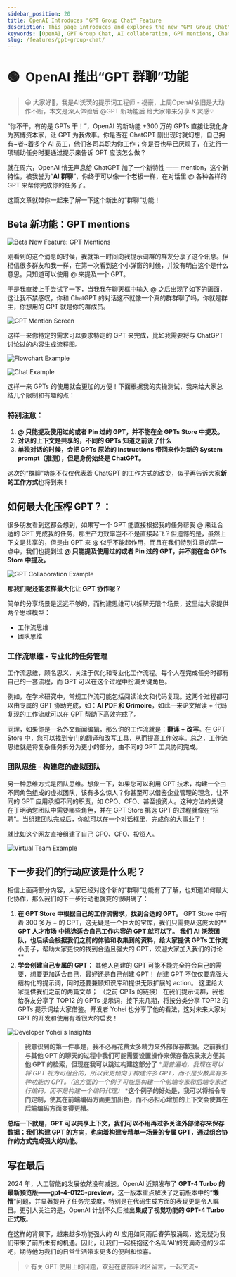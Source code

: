 ```yaml
---
sidebar_position: 20
title: OpenAI Introduces "GPT Group Chat" Feature
description: This page introduces and explores the new "GPT Group Chat" feature launched by OpenAI, allowing users to mention multiple GPTs in a single conversation.
keywords: [OpenAI, GPT Group Chat, AI collaboration, GPT mentions, ChatGPT features, productivity, AI tools]
slug: /features/gpt-group-chat/
---
```

# 🟢  OpenAI 推出“GPT 群聊”功能

> 😀 大家好👋，我是AI沃茨的提示词工程师 - 祝豪，上周OpenAI依旧是大动作不断，本文是深入体验后 @GPT 新功能后 给大家带来分享 & 灵感💡

“你不干，有的是 GPTs 干！”，OpenAI 的新功能 +300 万的 GPTs 直接让我化身为赛博资本家，让 GPT 为我做事。你是否在 ChatGPT 刚出现时就幻想，自己拥有~者~着多个 AI 员工，他们各司其职为你工作；你是否也早已厌烦了，在进行一项辅助任务时要通过提示来告诉 GPT 应该怎么做？

就在周六，OpenAI 悄无声息给 ChatGPT 加了一个新特性 —— mention，这个新特性，被我誉为“**AI 群聊**”，你终于可以像一个老板一样，在对话里 @ 各种各样的 GPT 来帮你完成你的任务了。

这篇文章就带你一起来了解一下这个新出的“群聊”功能！

## Beta 新功能：GPT mentions

![Beta New Feature: GPT Mentions](https://cdn.jsdelivr.net/gh/donttal/imgbed/img/e163b68a60255032d6ef54ff39d3cc9b.jpg)

刚看到的这个消息的时候，我就第一时间向我提示词群的群友分享了这个讯息。但相信很多群友和我一样，在第一次看到这个小弹窗的时候，并没有明白这个是什么意思。只知道可以使用 @ 来提及一个 GPT。

于是我直接上手尝试了一下，当我我在聊天框中输入 @ 之后出现了如下的画面，这让我不禁感叹，你和 ChatGPT 的对话这不就像一个真的群群聊了吗，你就是群主，你想用的 GPT 就是你的群成员。

![GPT Mention Screen](https://cdn.jsdelivr.net/gh/donttal/imgbed/img/ea498680637494bf069aeadd83f4a1bb.png)

这样一来你特定的需求可以要求特定的 GPT 来完成，比如我需要将与 ChatGPT 讨论过的内容生成流程图。

![Flowchart Example](https://cdn.jsdelivr.net/gh/donttal/imgbed/img/fa8f245bc20749493be0bc54330b661b.png)

![Chat Example](https://cdn.jsdelivr.net/gh/donttal/imgbed/img/9f146a57d1e5998e2485fecc61b7c6f6.png)

这样一来 GPTs 的使用就会更加的方便！下面根据我的实操测试，我来给大家总结几个限制和有趣的点：

### 特别注意：

1. **@ 只能提及使用过的或者 Pin 过的 GPT，并不能在全 GPTs Store 中提及。**
2. **对话的上下文是共享的，不同的 GPTs 知道之前说了什么**
3. **单独对话的时候，会把 GPTs 原始的 Instructions 带回来作为新的 System prompt（推测），但是身份始终是 ChatGPT。**

这次的“群聊”功能不仅仅代表着 ChatGPT 的工作方式的改变，似乎再告诉大家**新的工作方式**也将到来！

## 如何最大化压榨 GPT？：

很多朋友看到这都会想到，如果写一个 GPT 能直接根据我的任务帮我 @ 来让合适的 GPT 完成我的任务，那生产力效率岂不不是直接起飞？但遗憾的是，虽然上下文是共享的，但是由 GPT 来 @ 似乎不能起作用，而且在我们特别注意的第一点中，我们也提到过 **@ 只能提及使用过的或者 Pin 过的 GPT，并不能在全 GPTs Store 中提及。**

![GPT Collaboration Example](https://cdn.jsdelivr.net/gh/donttal/imgbed/img/c8e1719b49d9dd8dc1e281cb85a39897.png)

**那我们呢还能怎样最大化让 GPT 协作呢？**

简单的分享场景是远远不够的，而构建思维可以拆解无限个场景，这里给大家提供两个思维模型：

- 工作流思维
- 团队思维

### 工作流思维  - 专业化的任务管理

工作流思维，顾名思义，关注于优化和专业化工作流程。每个人在完成任务时都有自己的一套流程，而 GPT 可以在这个过程中扮演关键角色。

例如，在学术研究中，常规工作流可能包括阅读论文和代码复现。这两个过程都可以由专属的 GPT 协助完成，如：**AI PDF 和 Grimoire**，如此一来论文解读 + 代码复现的工作流就可以在 GPT 帮助下高效完成了。

同理，如果你是一名外文新闻编辑，那么你的工作流就是：**翻译 + 改写**。在 GPT Store 中，您可以找到专门的翻译和改写工具，从而提高工作效率。总之，工作流思维就是将复杂任务拆分为更小的部分，由不同的 GPT 工具协同完成。

### 团队思维 - 构建您的虚拟团队

另一种思维方式是团队思维。想象一下，如果您可以利用 GPT 技术，构建一个由不同角色组成的虚拟团队，该有多么惊人？你甚至可以借鉴企业管理的理念，让不同的 GPT 应用承担不同的职责，如 CPO、CFO、甚至投资人。这种方法的关键在于明确您团队中需要哪些角色，并在 GPT Store 挑选 GPT 的过程就像在“招聘”。当组建团队完成后，你就可以在一个对话框里，完成你的大事业了！

就比如这个网友直接组建了自己 CPO、CFO、投资人。

![Virtual Team Example](https://cdn.jsdelivr.net/gh/donttal/imgbed/img/534fb7f1ad80e46aca9aa95a850c4ec6.GIF)

## 下一步我们的行动应该是什么呢？

相信上面两部分内容，大家已经对这个新的“群聊”功能有了了解，也知道如何最大化协作，那么我们的下一步行动也就变的很明确了：

1. **在 GPT Store 中根据自己的工作流需求，找到合适的 GPT。**
GPT Store 中有着 300 多万 + 的 GPT，这无疑是一个巨大的宝库，我们只需要从这庞大的** **GPT 人才市场** **中挑选适合自己工作内容的 GPT 就可以了。
我们 AI 沃茨团队，也后续会根据我们之前的体验和收集到的资料，给大家提供** **GPTs 工作流**小册子，帮助大家更快的找到合适且强大的 GPT，欢迎大家加入我们的讨论**
2. **学会创建自己专属的 GPT：**
其他人创建的 GPT 可能不能完全符合自己的需要，想要更加适合自己，最好还是自己创建 GPT！
创建 GPT 不仅仅要靠强大结构化的提示词，同时还要兼顾知识库和提供无限扩展的 action。
这里给大家提供我们之前的两篇文章；
（之前 GPTs 的链接）
在我们提示词群，我也给群友分享了 TOP12 的 GPTs 提示词，接下来几期，将按分类分享 TOP12 的 GPTs 提示词给大家借鉴。开发者 Yohei 也分享了他的看法，这对未来大家对 GPT 的开发和使用有着很大的启发！

 ![Developer Yohei's Insights](https://cdn.jsdelivr.net/gh/donttal/imgbed/img/06bb6d986fd7b0b5e6214234eff3b3e2.jpg)

> **我意识到的第一件事是，我不必再花费太多精力来外部保存数据。之前我们与其他 GPT 的聊天的过程中我们可能需要设置操作来保存备忘录来方便其他 GPT 的检索，但现在我可以跳过构建这部分了**
**更普遍地，我现在可以将 GPT 视为可组合的，所以我更倾向于构建许多 GPT，而不是少数具有多种功能的 GPT。（这方面的一个例子可能是构建一个前端专家和后端专家进行编码，而不是构建一个编码代理）*
***这个例子的好处是，我可以将指令专门定制，使其在前端编码方面更加出色，而不必担心增加的上下文会使其在后端编码方面变得更糟。**
> 

**总结一下就是，GPT 可以共享上下文，我们可以不用再过多关注外部储存来保存数据；我们构建 GPT 的方向，也向着构建专精单一场景的专属 GPT，通过组合协作的方式完成强大的功能。**

## 写在最后

2024 年，人工智能的发展依然没有减速。OpenAI 近期发布了 **GPT-4 Turbo 的最新预览版——gpt-4-0125-preview**，这一版本重点解决了之前版本中的“**懒惰**”问题，并显著提升了任务完成度，特别是在代码生成方面的表现更是令人瞩目。更引人关注的是，OpenAI 计划不久后推出**集成了视觉功能的 GPT-4 Turbo 正式版**。

在这样的背景下，越来越多功能强大的 AI 应用如同雨后春笋般涌现，这无疑为我们带来了前所未有的机遇。因此，让我们一起拥抱这个名叫‘AI’的充满奇迹的少年吧，期待他为我们的日常生活带来更多的便利和惊喜。

> 💡 有关 GPT 使用上的问题，欢迎在底部评论区留言，一起交流~